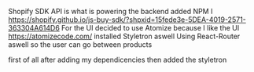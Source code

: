 Shopify SDK API is what is powering the backend added NPM I 
https://shopify.github.io/js-buy-sdk/?shpxid=15fede3e-5DEA-4019-2571-363304A614D6 
For the UI decided to use Atomize because I like the UI https://atomizecode.com/ installed Styletron aswell 
Using React-Router aswell so the user can go between products 

first of all after adding my dependicencies then added the styletron 